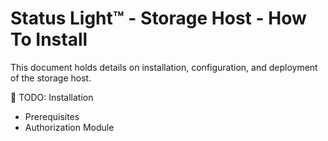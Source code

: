 # Status Light™ - Storage Host - How To Install
This document holds details on installation, configuration, and deployment of the storage host.

🚧 TODO: Installation
* Prerequisites
* Authorization Module
